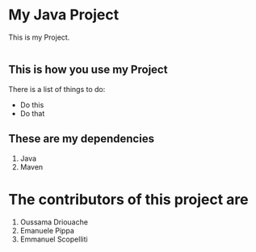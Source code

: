 # My Java Project

This is my Project.

```java

```

## This is how you use my Project

There is a list of things to do:

- Do this
- Do that

## These are my dependencies

1. Java
2. Maven

# The contributors of this project are

1. Oussama Driouache
2. Emanuele Pippa
3. Emmanuel Scopelliti
